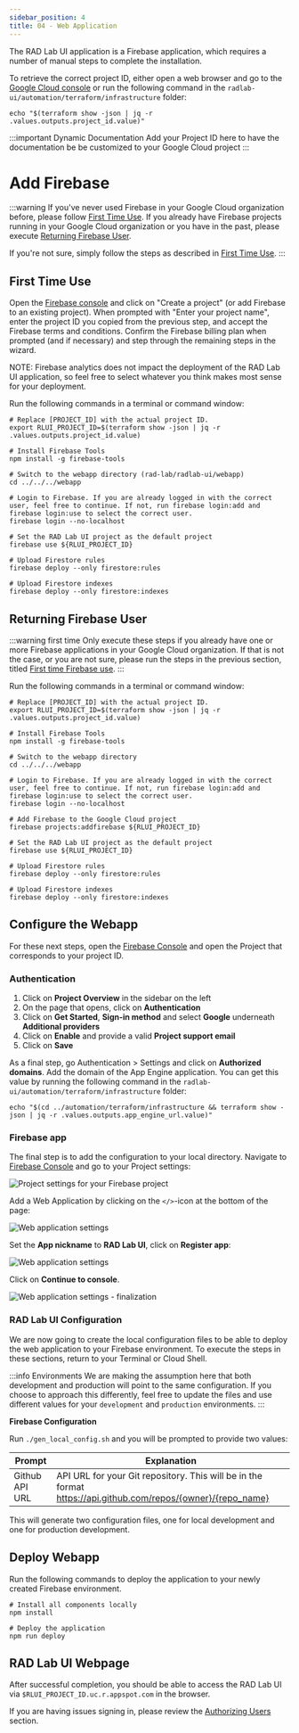 ```yaml
---
sidebar_position: 4
title: 04 - Web Application
---
```


The RAD Lab UI application is a Firebase application, which requires a number of manual steps to complete the installation.

To retrieve the correct project ID, either open a web browser and go to the [Google Cloud console](https://console.cloud.google.com) or run the following command in the `radlab-ui/automation/terraform/infrastructure` folder:

```shell
echo "$(terraform show -json | jq -r .values.outputs.project_id.value)"
```

:::important Dynamic Documentation
Add your Project ID here to have the documentation be be customized to your Google Cloud project
:::

# Add Firebase

:::warning
If you've never used Firebase in your Google Cloud organization before, please follow [First Time Use](#first-time-use).  If you already have Firebase projects running in your Google Cloud organization or you have in the past, please execute [Returning Firebase User](#returning-firebase-user).

If you're not sure, simply follow the steps as described in [First Time Use](#first-time-use).
:::

## First Time Use

Open the [Firebase console](https://console.firebase.google.com) and click on "Create a project" (or add Firebase to an existing project). When prompted with "Enter your project name", enter the project ID you copied from the previous step, and accept the Firebase terms and conditions. Confirm the Firebase billing plan when prompted (and if necessary) and step through the remaining steps in the wizard.

NOTE: Firebase analytics does not impact the deployment of the RAD Lab UI application, so feel free to select whatever you think makes most sense for your deployment.

Run the following commands in a terminal or command window:

```shell
# Replace [PROJECT_ID] with the actual project ID.
export RLUI_PROJECT_ID=$(terraform show -json | jq -r .values.outputs.project_id.value)

# Install Firebase Tools
npm install -g firebase-tools

# Switch to the webapp directory (rad-lab/radlab-ui/webapp)
cd ../../../webapp

# Login to Firebase. If you are already logged in with the correct user, feel free to continue. If not, run firebase login:add and firebase login:use to select the correct user.
firebase login --no-localhost

# Set the RAD Lab UI project as the default project
firebase use ${RLUI_PROJECT_ID}

# Upload Firestore rules
firebase deploy --only firestore:rules

# Upload Firestore indexes
firebase deploy --only firestore:indexes
```

## Returning Firebase User

:::warning first time
Only execute these steps if you already have one or more Firebase applications in your Google Cloud organization.  If that is not the case, or you are not sure, please run the steps in the previous section, titled [First time Firebase use](#first-time-use).
:::

Run the following commands in a terminal or command window:

```shell
# Replace [PROJECT_ID] with the actual project ID.
export RLUI_PROJECT_ID=$(terraform show -json | jq -r .values.outputs.project_id.value)

# Install Firebase Tools
npm install -g firebase-tools

# Switch to the webapp directory
cd ../../../webapp

# Login to Firebase. If you are already logged in with the correct user, feel free to continue. If not, run firebase login:add and firebase login:use to select the correct user.
firebase login --no-localhost

# Add Firebase to the Google Cloud project
firebase projects:addfirebase ${RLUI_PROJECT_ID}

# Set the RAD Lab UI project as the default project
firebase use ${RLUI_PROJECT_ID}

# Upload Firestore rules
firebase deploy --only firestore:rules

# Upload Firestore indexes
firebase deploy --only firestore:indexes
```

## Configure the Webapp

For these next steps, open the <a href="https://console.firebase.google.com">Firebase Console</a> and open the Project that corresponds to your project ID.

### Authentication

1. Click on **Project Overview** in the sidebar on the left
1. On the page that opens, click on **Authentication**
1. Click on **Get Started**, **Sign-in method** and select **Google** underneath **Additional providers**
1. Click on **Enable** and provide a valid **Project support email**
1. Click on **Save**

As a final step, go Authentication > Settings and click on **Authorized domains**. Add the domain of the App Engine application. You can get this value by running the following command in the `radlab-ui/automation/terraform/infrastructure` folder:

```shell
echo "$(cd ../automation/terraform/infrastructure && terraform show -json | jq -r .values.outputs.app_engine_url.value)"
```

### Firebase app

The final step is to add the configuration to your local directory. Navigate to <a href="https://console.firebase.google.com/project/${RLUI_PROJECT_ID}/settings/general" fallback="https://console.firebase.google.com">Firebase Console</a> and go to your Project settings:

![Project settings for your Firebase project](../../../static/img/settings.png)

Add a Web Application by clicking on the `</>`-icon at the bottom of the page:

![Web application settings](../../../static/img/web_settings.png)

Set the **App nickname** to **RAD Lab UI**, click on **Register app**:

![Web application settings](../../../static/img/add_firebase_one.png)

Click on **Continue to console**.

![Web application settings - finalization](../../../static/img/add_firebase_two.png)

### RAD Lab UI Configuration

We are now going to create the local configuration files to be able to deploy the web application to your Firebase environment.  To execute the steps in these sections, return to your Terminal or Cloud Shell.

:::info Environments
We are making the assumption here that both development and production will point to the same configuration. If you choose to approach this differently, feel free to update the files and use different values for your `development` and `production` environments.
:::

**Firebase Configuration**

Run `./gen_local_config.sh` and you will be prompted to provide two values:

| **Prompt**     | **Explanation**                                                                                              |
| -------------- | ------------------------------------------------------------------------------------------------------------ |
| Github API URL | API URL for your Git repository. This will be in the format https://api.github.com/repos/{owner}/{repo_name} |

This will generate two configuration files, one for local development and one for production development.

## Deploy Webapp

Run the following commands to deploy the application to your newly created Firebase environment.

```shell
# Install all components locally
npm install

# Deploy the application
npm run deploy
```

## RAD Lab UI Webpage

After successful completion, you should be able to access the RAD Lab UI via `$RLUI_PROJECT_ID.uc.r.appspot.com` in the browser.

If you are having issues signing in, please review the [Authorizing Users](../setup-gcp#authorizing-users) section.
